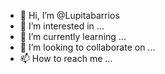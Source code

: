 - 👋 Hi, I’m @Lupitabarrios
- 👀 I’m interested in ...
- 🌱 I’m currently learning ...
- 💞️ I’m looking to collaborate on ...
- 📫 How to reach me ...

<!---
Lupitabarrios/Lupitabarrios is a ✨ special ✨ repository because its `README.md` (this file) appears on your GitHub profile.
You can click the Preview link to take a 

